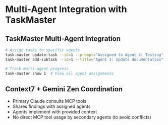 # Multi-Agent Integration with TaskMaster

## TaskMaster Multi-Agent Integration
```bash
# Assign tasks to specific agents
task-master update-task --id=1 --prompt="Assigned to Agent 2: Testing"
task-master add-subtask --id=1 --title="Agent 3: Update documentation"

# Track multi-agent progress
task-master show 1  # View all agent assignments
```

## Context7 + Gemini Zen Coordination
- Primary Claude consults MCP tools
- Shares findings with assigned agents
- Agents implement with provided context
- No direct MCP tool usage by secondary agents (to avoid conflicts)